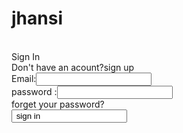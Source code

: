 # jhansi
<html>
<head>
  <title>sign in</title>
  </head>
  <body>
    <form><br>
    Sign In</br>
      Don't have an acount?sign up</br>
      Email:<input type="text mail="email"value=""><br>
        password :<input type="password" name="password" value=""<>
       <br>forget your password?</br>
       <input type="sign in" value=" sign in">
       
